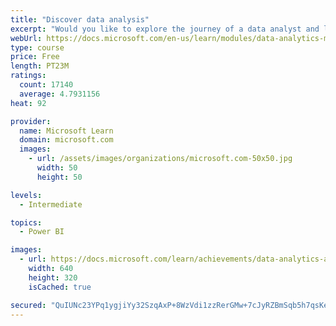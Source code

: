 ```yaml
---
title: "Discover data analysis"
excerpt: "Would you like to explore the journey of a data analyst and learn how a data analyst tells a story with data? In this module, you will explore the different roles in data and learn the different tasks of a data analyst."
webUrl: https://docs.microsoft.com/en-us/learn/modules/data-analytics-microsoft/
type: course
price: Free
length: PT23M
ratings:
  count: 17140
  average: 4.7931156
heat: 92

provider:
  name: Microsoft Learn
  domain: microsoft.com
  images:
    - url: /assets/images/organizations/microsoft.com-50x50.jpg
      width: 50
      height: 50

levels:
  - Intermediate

topics:
  - Power BI

images:
  - url: https://docs.microsoft.com/learn/achievements/data-analytics-and-microsoft-social.png
    width: 640
    height: 320
    isCached: true

secured: "QuIUNc23YPq1ygjiYy32SzqAxP+8WzVdi1zzRerGMw+7cJyRZBmSqb5h7qsKe4AyeIB0at+1ma6psfUuIoqHQV+VcQcNGO9FQVRMRznB/BhTT4VAFWsGYXS+CH3SF74OTPMxoAqP2SDQ/sgD7JStGistpUnrp44h8/a+JTrF1kirLCZcCUJmsJYIKcQAtE78NHwI15wlY93L5tUw09vKRBU77uvHzPPoMg7LQVxYDaU2QqJV2QJK9OJ2fu8tn9J5cPW75CJUc149ryLY3w3nLPftXNT1uJw5Q/gqByZK2hZgHBw9L81plCzlBbJ4FgXcN9ecX8/6iFN2U9XjXCSwYH0h1NsQcb24KRkcHMHXhv8ZyAiRwGNoedTyshQrOCNIEGKUfFv8xWivOEoKiRppABxDaQ9UruEc521khfxPPJ64zxCrTtdUraeYRUJYJfr+;ucI0NGprmrk9Tgi4btwggw=="
---
```



